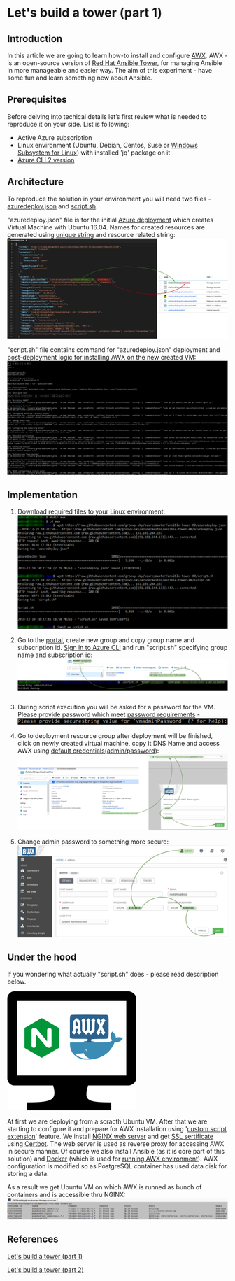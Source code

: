 # Let's build a tower (part 1)

## Introduction

In this article we are going to learn how-to install and configure [AWX](https://github.com/ansible/awx). AWX - is an open-source version of [Red Hat Ansible Tower](https://www.ansible.com/products/tower), for managing Ansible in more manageable and easier way. The aim of this experiment - have some fun and learn something new about Ansible.

## Prerequisites

Before delving into techical details let’s first review what is needed to reproduce it on your side. List is following:
* Active Azure subscription
* Linux environment (Ubuntu, Debian, Centos, Suse or [Windows Subsystem for Linux](https://docs.microsoft.com/en-us/windows/wsl/install-win10)) with installed 'jq' package on it
* [Azure CLI 2 version](https://docs.microsoft.com/en-us/cli/azure/install-azure-cli?view=azure-cli-latest)

## Architecture

To reproduce the solution in your environment you will need two files - [azuredeploy.json](https://raw.githubusercontent.com/groovy-sky/azure/master/ansible-tower-00/azuredeploy.json) and [script.sh](https://raw.githubusercontent.com/groovy-sky/azure/master/ansible-tower-00/script.sh). 

"azuredeploy.json" file is for the initial [Azure deployment](https://docs.microsoft.com/en-us/azure/azure-resource-manager/resource-group-template-deploy-cli) which creates Virtual Machine with Ubuntu 16.04. Names for created resources are generated using [unique string](https://docs.microsoft.com/en-us/azure/azure-resource-manager/resource-group-template-functions-string#uniquestring) and resource related string:
![Azure Deployment Template](/images/ansible-tower/depoyment.png)

"script.sh" file contains command for "azuredeploy.json" deployment and post-deployment logic for installing AWX on the new created VM:
![script.sh](/images/ansible-tower/script_sh.PNG)

## Implementation
1. Download required files to your Linux environment:
![Prepare files](/images/ansible-tower/download_scripts.png)

1. Go to the [portal](https://portal.azure.com), create new group and copy group name and subscription id. [Sign in to Azure CLI](https://docs.microsoft.com/en-us/cli/azure/authenticate-azure-cli?view=azure-cli-latest#sign-in-with-credentials-on-the-command-line) and run "script.sh" specifying group name and subscription id:
![Running the script](/images/ansible-tower/script_exec.png)

1. During script execution you will be asked for a password for the VM. Please provide password which meet [password requirements](https://docs.microsoft.com/en-us/azure/virtual-machines/windows/faq#what-are-the-password-requirements-when-creating-a-vm) - 
![Password](/images/ansible-tower/password.png)

1. Go to deployment resource group after deployment will be finished, click on newly created virtual machine, copy it DNS Name and access AWX using [default credentials(admin/password)](https://docs.ansible.com/ansible-tower/latest/html/quickstart/login_superuser.html):
![VM DNS name](/images/ansible-tower/get_dns_name.png) 

1. Change admin password to something more secure:
![Password change](/images/ansible-tower/change_admin_password.png)

## Under the hood

If you wondering what actually "script.sh" does - please read description below.

![Overview](/images/ansible-tower/result.png) 

At first we are deploying from a scracth Ubuntu VM. After that we are starting to configure it and prepare for AWX installation using '[custom script extension](https://docs.microsoft.com/en-us/azure/virtual-machines/extensions/custom-script-linux)' feature. We install [NGINX web server](https://nginx.org/en/) and get [SSL sertificate](https://letsencrypt.org/how-it-works/) using [Certbot](https://certbot.eff.org/lets-encrypt/ubuntuxenial-apache.html). The web server is used as reverse proxy for accessing AWX in secure manner. Of course we also install Ansible (as it is core part of this solution) and [Docker](https://docs.docker.com/get-started/) (which is used for [running AWX environment](https://github.com/ansible/awx/blob/devel/INSTALL.md#docker-or-docker-compose)). AWX configuration is modified so as PostgreSQL container has used data disk for storing a data.

As a result we get Ubuntu VM on which AWX is runned as bunch of containers and is accessible thru NGINX:
![Docker](/images/ansible-tower/docker_containers.png) 

## References

[Let's build a tower (part 1)](/ansible-tower-00/README.md)

[Let's build a tower (part 2)](/ansible-tower-01/README.md)
